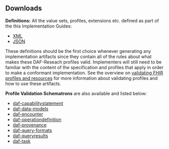 ## Downloads

**Definitions:** All the value sets, profiles, extensions etc. defined as part of the this Implementation Guides:

- [XML](definitions.xml.zip)
- [JSON](definitions.json.zip)

These definitions should be the first choice whenever generating any implementation artifacts since they contain all of the rules about what makes these DAF-Reseach profiles valid. Implementers will still need to be familiar with the content of the specification and profiles that apply in order to make a conformant implementation.  See the overview on [validating FHIR profiles and resources](http://build.fhir.org/validation.html) for more information about validating profiles and how to use these artifacts.


**Profile Validation Schematrons** are also available and listed below:


- [daf-capabilitystatement](daf-capabilitystatement.sch)
- [daf-data-models](daf-data-model.sch)
- [daf-encounter](daf-encounter.sch)
- [daf-operationdefinition](daf-operationdefinition.sch)
- [daf-provenance](daf-provenance.sch)
- [daf-query-formats](daf-query-format.sch)
- [daf-queryresults](daf-queryresults.sch)
- [daf-task](daf-task.sch)
